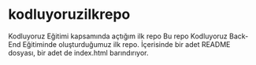 # kodluyoruzilkrepo
Kodluyoruz Eğitimi kapsamında açtığım ilk repo
Bu repo Kodluyoruz Back-End Eğitiminde oluşturduğumuz ilk repo. İçerisinde bir adet README dosyası, bir adet de index.html barındırıyor.

